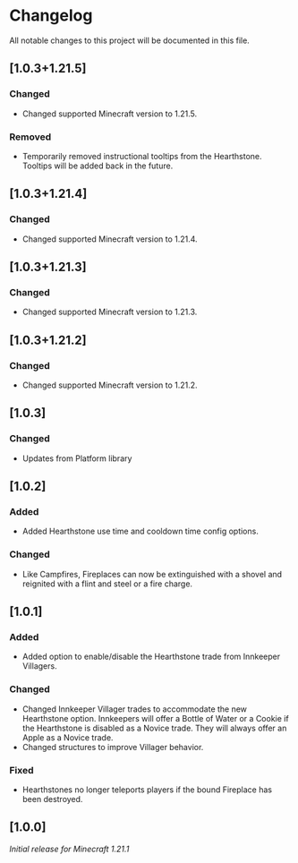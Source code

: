 # Changelog

All notable changes to this project will be documented in this file.

## [1.0.3+1.21.5]

### Changed

- Changed supported Minecraft version to 1.21.5.

### Removed

- Temporarily removed instructional tooltips from the Hearthstone. Tooltips will be added back in the future.

## [1.0.3+1.21.4]

### Changed

- Changed supported Minecraft version to 1.21.4.

## [1.0.3+1.21.3]

### Changed

- Changed supported Minecraft version to 1.21.3.

## [1.0.3+1.21.2]

### Changed

- Changed supported Minecraft version to 1.21.2.

## [1.0.3]

### Changed

- Updates from Platform library

## [1.0.2]

### Added

- Added Hearthstone use time and cooldown time config options.

### Changed

- Like Campfires, Fireplaces can now be extinguished with a shovel and reignited with a flint and steel or a fire charge.

## [1.0.1]

### Added

- Added option to enable/disable the Hearthstone trade from Innkeeper Villagers.

### Changed

- Changed Innkeeper Villager trades to accommodate the new Hearthstone option. 
Innkeepers will offer a Bottle of Water or a Cookie if the Hearthstone is disabled as a Novice trade. 
They will always offer an Apple as a Novice trade.
- Changed structures to improve Villager behavior.

### Fixed

- Hearthstones no longer teleports players if the bound Fireplace has been destroyed.

## [1.0.0]

_Initial release for Minecraft 1.21.1_